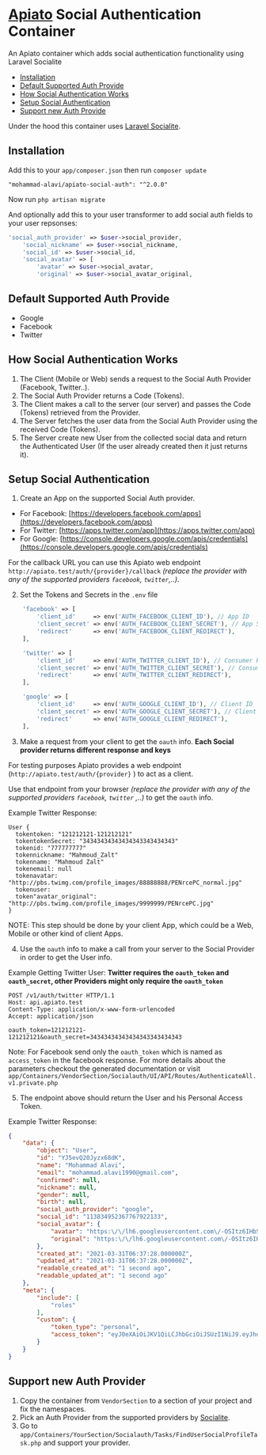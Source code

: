 # [Apiato](https://github.com/apiato/apiato) Social Authentication Container

An Apiato container which adds social authentication functionality using Laravel
Socialite



- [Installation](#installation)
- [Default Supported Auth Provide](#default-supported-auth-provide)
- [How Social Authentication Works](#how-social-authentication-works)
- [Setup Social Authentication](#Setup-Social-Authentication)
- [Support new Auth Provide](#support-new-auth-provide)

Under the hood this container uses [Laravel Socialite](https://github.com/laravel/socialite).

<a name="installation"></a>

## Installation

Add this to your  `app/composer.json` then run `composer update`

```
"mohammad-alavi/apiato-social-auth": "^2.0.0"
```
Now run `php artisan migrate`

And optionally add this to your user transformer to add social auth fields to your user repsonses:
```php
'social_auth_provider' => $user->social_provider,
    'social_nickname' => $user->social_nickname,
    'social_id' => $user->social_id,
    'social_avatar' => [
        'avatar' => $user->social_avatar,
        'original' => $user->social_avatar_original,
```


<a name="default-supported-auth-provide"></a>

## Default Supported Auth Provide

* Google
* Facebook
* Twitter

<a name="how-social-authentication-works"></a>

## How Social Authentication Works

1. The Client (Mobile or Web) sends a request to the Social Auth Provider (Facebook, Twitter..).
2. The Social Auth Provider returns a Code (Tokens).
3. The Client makes a call to the server (our server) and passes the Code (Tokens) retrieved from the Provider.
4. The Server fetches the user data from the Social Auth Provider using the received Code (Tokens).
5. The Server create new User from the collected social data and return the Authenticated User (If the user already
   created then it just returns it).

<a name="Setup-Social-Authentication"></a>

## Setup Social Authentication

1) Create an App on the supported Social Auth provider.

- For Facebook: [https://developers.facebook.com/apps](https://developers.facebook.com/apps)
- For Twitter: [https://apps.twitter.com/app](https://apps.twitter.com/app)
- For
  Google: [https://console.developers.google.com/apis/credentials](https://console.developers.google.com/apis/credentials)

For the callback URL you can use this Apiato web endpoint `http://apiato.test/auth/{provider}/callback` *(replace the
provider with any of the supported providers `facebook`, `twitter`,..)*.

2) Set the Tokens and Secrets in the `.env` file

```php
    'facebook' => [
        'client_id'     => env('AUTH_FACEBOOK_CLIENT_ID'), // App ID
        'client_secret' => env('AUTH_FACEBOOK_CLIENT_SECRET'), // App Secret
        'redirect'      => env('AUTH_FACEBOOK_CLIENT_REDIRECT'),
    ],

    'twitter' => [
        'client_id'     => env('AUTH_TWITTER_CLIENT_ID'), // Consumer Key (API Key)
        'client_secret' => env('AUTH_TWITTER_CLIENT_SECRET'), // Consumer Secret (API Secret)
        'redirect'      => env('AUTH_TWITTER_CLIENT_REDIRECT'),
    ],

    'google' => [
        'client_id'     => env('AUTH_GOOGLE_CLIENT_ID'), // Client ID
        'client_secret' => env('AUTH_GOOGLE_CLIENT_SECRET'), // Client secret
        'redirect'      => env('AUTH_GOOGLE_CLIENT_REDIRECT'),
    ],
```

3) Make a request from your client to get the `oauth` info. **Each Social provider returns different response and keys**

For testing purposes Apiato provides a web endpoint (`http://apiato.test/auth/{provider}` ) to act as a client.

Use that endpoint from your browser *(replace the provider with any of the supported providers `facebook`, `twitter`
,..)* to get the `oauth` info.

Example Twitter Response:

```text
User {
  tokentoken: "121212121-121212121"
  tokentokenSecret: "34343434343434343343434343"
  tokenid: "777777777"
  tokennickname: "Mahmoud_Zalt"
  tokenname: "Mahmoud Zalt"
  tokenemail: null
  tokenavatar: "http://pbs.twimg.com/profile_images/88888888/PENrcePC_normal.jpg"
  tokenuser:
  token"avatar_original": "http://pbs.twimg.com/profile_images/9999999/PENrcePC.jpg"
}
```

NOTE: This step should be done by your client App, which could be a Web, Mobile or other kind of client Apps.

4) Use the `oauth` info to make a call from your server to the Social Provider in order to get the User info.

Example Getting Twitter User: **Twitter requires the `oauth_token` and `oauth_secret`, other Providers might only
require the `oauth_token`**

```text
POST /v1/auth/twitter HTTP/1.1
Host: api.apiato.test
Content-Type: application/x-www-form-urlencoded
Accept: application/json

oauth_token=121212121-121212121&oauth_secret=34343434343434343343434343
```

Note: For Facebook send only the `oauth_token` which is named as `access_token` in the facebook response. For more
details about the parameters checkout the generated documentation or
visit `app/Containers/VendorSection/Socialauth/UI/API/Routes/AuthenticateAll.v1.private.php`

5) The endpoint above should return the User and his Personal Access Token.

Example Twitter Response:

```json
{
    "data": {
        "object": "User",
        "id": "YJ5evQ20Jyzx68dK",
        "name": "Mohammad Alavi",
        "email": "mohammad.alavi1990@gmail.com",
        "confirmed": null,
        "nickname": null,
        "gender": null,
        "birth": null,
        "social_auth_provider": "google",
        "social_id": "113834952367767922133",
        "social_avatar": {
            "avatar": "https:\/\/lh6.googleusercontent.com\/-OSItz6IHbSw\/AAAAAAAAAAI\/AAAAAAAAAAA\/AMZuucltEs_yNz42qhe1FCJmhG4cm5m-_A\/s96-c\/photo.jpg",
            "original": "https:\/\/lh6.googleusercontent.com\/-OSItz6IHbSw\/AAAAAAAAAAI\/AAAAAAAAAAA\/AMZuucltEs_yNz42qhe1FCJmhG4cm5m-_A\/s96-c\/photo.jpg"
        },
        "created_at": "2021-03-31T06:37:28.000000Z",
        "updated_at": "2021-03-31T06:37:28.000000Z",
        "readable_created_at": "1 second ago",
        "readable_updated_at": "1 second ago"
    },
    "meta": {
        "include": [
            "roles"
        ],
        "custom": {
            "token_type": "personal",
            "access_token": "eyJ0eXAiOiJKV1QiLCJhbGciOiJSUzI1NiJ9.eyJhdWQiOiIxIiwianRpIjoiNDE1YmY3ZTNmNWNkNWMzYzc4MDEyMjg1YWJmOTc0OWYyY2U1MDA2N2RkMzRkNGMzNDg5MDc5YTcyN2IwM2I4MzVhYjk4NGYzNTA1NWI5ZWQiLCJpYXQiOjE2MTcxNzI2NDkuMDM1NjI2LCJuYmYiOjE2MTcxNzI2NDkuMDM1NjMzLCJleHAiOjE2NDg3MDg2NDkuMDA3NjY2LCJzdWIiOiI3OSIsInNjb3BlcyI6W119.RBX2_q2SEyMBjk7-LKnZ1aLbvpGPbWvF20M5Ti2CGXX8Jj_QPev7VOWEJOTQ826FOraGvEl2fJn7y2qo-1mTk0Jm_ut_4M03sz0dRsi-DnS7ifupvlzKL6epUoI6Nt_2wmuT6jMx1Z2SpcqEOwVxchca2phi2juo5hLdEkN65lw0w7l3mhvWtOHkF1jqyNTlMRXBKrdna56YTRupbG5ye5wWh7g0FsQgJpPZEXtH3zP_dp-UUguTAzNDUBG6PDk7_Mts4pMH1JX4gARm0tEyOU9fXVSVF8Ewk_uKlxtoDbod6FZMct6A5zQuVsXf5P2rVxOaIjEb5neFSjJyQAHZcTBdPmMGCx-UDk14ARZQlPjogpuiEOcNL-xJqqkndlmEPWYUtuy0MfI1qzdrkt69QvmCOx7L8J8o9EXlfmZdbpZKtQ0BXW_7ZyweNdJq5x6zR0FZsHMC3A_PV9zzgK43tciA2fxbcWixXC8uP-BvUyv1tdvYtLTtGo-_edVQMIA-8tDqmJfqKx18A7jW75t4yQZlNXq6gEos9q3etfK0KNg3Nys-mYG7Z0RhrafYCNx53qipJ_6zroXdRo3c-ZappXeUn5pqwBse7eOvbtsIondp_uH_C0YzUUXQJPjfAv_q4PPdslvCKqCo3sHPfkzIlGoiCjp6a-rjN5Yr4I7P2pc"
        }
    }
}
```

<a name="support-new-auth-provide"></a>

## Support new Auth Provider

1) Copy the container from `VendorSection` to a section of your project and fix the namespaces.
2) Pick an Auth Provider from the supported providers by [Socialite](https://socialiteproviders.github.io/).
2) Go to `app/Containers/YourSection/Socialauth/Tasks/FindUserSocialProfileTask.php` and support your provider.
